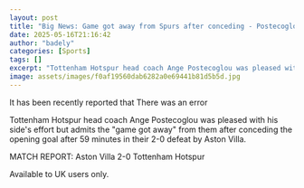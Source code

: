 ```yaml
---
layout: post
title: "Big News: Game got away from Spurs after conceding - Postecoglou"
date: 2025-05-16T21:16:42
author: "badely"
categories: [Sports]
tags: []
excerpt: "Tottenham Hotspur head coach Ange Postecoglou was pleased with his side's effort but admits the 'game got away' from them after conceding the opening "
image: assets/images/f0af19560dab6282a0e69441b81d5b5d.jpg
---
```


It has been recently reported that There was an error

Tottenham Hotspur head coach Ange Postecoglou was pleased with his side's effort but admits the "game got away" from them after conceding the opening goal after 59 minutes in their 2-0 defeat by Aston Villa.

MATCH REPORT: Aston Villa 2-0 Tottenham Hotspur

Available to UK users only.


